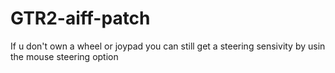 # GTR2-aiff-patch
If u don't own a wheel or joypad you can still get a steering sensivity by usin the mouse steering option
